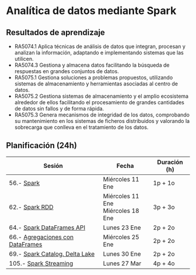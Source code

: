 # Analítica de datos mediante Spark

## Resultados de aprendizaje

* RA5074.1 Aplica técnicas de análisis de datos que integran, procesan y analizan la información, adaptando e implementando sistemas que las utilicen.  
* RA5074.3 Gestiona y almacena datos facilitando la búsqueda de respuestas en grandes conjuntos de datos.  
* RA5075.1 Gestiona soluciones a problemas propuestos, utilizando sistemas de almacenamiento y herramientas asociadas al centro de datos.  
* RA5075.2 Gestiona sistemas de almacenamiento y el amplio ecosistema alrededor de ellos facilitando el procesamiento de grandes cantidades de datos sin fallos y de forma rápida.  
* RA5075.3 Genera mecanismos de integridad de los datos, comprobando su mantenimiento en los sistemas de ficheros distribuidos y valorando la sobrecarga que conlleva en el tratamiento de los datos.

## Planificación (24h)

| Sesión                    | Fecha             | Duración (h) |
| ---------                 | -----             | --------- |
| 56.- [Spark](01spark.md)                | Miércoles 11 Ene  | 1p + 1o   |
| 62.- [Spark RDD](01rdd.md)            | Miércoles 11 Ene<br>Miércoles 18 Ene      | 3p + 3o   |
| 64.- [Spark DataFrames API](02dataframeAPI.md)   | Lunes 23 Ene  | 2p + 2o   |
| 66.- [Agregaciones con DataFrames](02agregaciones.md)  | Miércoles 25 Ene      | 2p + 2o   |
| 69.- [Spark Catalog. Delta Lake](02catalog.md)            | Lunes 30 Ene  | 2p + 2o   |
| 105.- [Spark Streaming](03streaming.md)      | Lunes 27 Mar      | 4p + 4o   |

<!--

CUESTIONES:

56.1 Ecosistema Spark
56.2 SparkSession vs SparkContext
56.3 ClusterManager / Worker / Job / Stage / Task
60.1 Definición de RDD
60.2 Transformaciones narrow vs wide
60.3 Particiones, coalesce
62.1 DataFrames
62.2 Lectura de datos / format
62.3 Inferencia del esquema
62.4 Vistas

TODO:

* Ampliar spark-submit con los diferentes tipos

-->